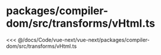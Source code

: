 # packages/compiler-dom/src/transforms/vHtml.ts

<<< @/docs/Code/vue-next/vue-next/packages/compiler-dom/src/transforms/vHtml.ts
